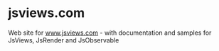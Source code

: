 jsviews.com
===========

Web site for www.jsviews.com - with documentation and samples for JsViews, JsRender and JsObservable
